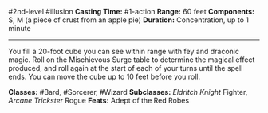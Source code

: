#2nd-level #illusion
**Casting Time:** #1-action
**Range:** 60 feet
**Components:** S, M (a piece of crust from an apple pie)
**Duration:** Concentration, up to 1 minute

---

You fill a 20-foot cube you can see within range with fey and draconic magic. Roll on the Mischievous Surge table to determine the magical effect produced, and roll again at the start of each of your turns until the spell ends. You can move the cube up to 10 feet before you roll.



**Classes:** #Bard, #Sorcerer, #Wizard
**Subclasses:** *Eldritch Knight* Fighter, *Arcane Trickster* Rogue
**Feats:** Adept of the Red Robes
